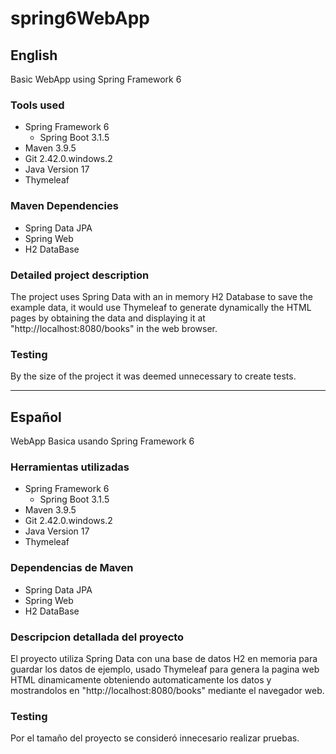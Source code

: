 # spring6WebApp
## English
Basic WebApp using Spring Framework 6

### Tools used
- Spring Framework 6
    - Spring Boot 3.1.5
- Maven 3.9.5
- Git 2.42.0.windows.2
- Java Version 17
- Thymeleaf

### Maven Dependencies
- Spring Data JPA
- Spring Web
- H2 DataBase

### Detailed project description
The project uses Spring Data with an in memory H2 Database to save the example data, it would use Thymeleaf to generate dynamically the HTML pages by obtaining the data and displaying it at "http://localhost:8080/books" in the web browser.

### Testing
By the size of the project it was deemed unnecessary to create tests.



___________________________________________________



## Español
WebApp Basica usando Spring Framework 6

### Herramientas utilizadas
- Spring Framework 6
    - Spring Boot 3.1.5
- Maven 3.9.5
- Git 2.42.0.windows.2
- Java Version 17
- Thymeleaf

### Dependencias de Maven 
- Spring Data JPA
- Spring Web
- H2 DataBase

### Descripcion detallada del proyecto
El proyecto utiliza Spring Data con una base de datos H2 en memoria para guardar los datos de ejemplo, usado Thymeleaf  para genera la pagina web HTML dinamicamente obteniendo automaticamente los datos y mostrandolos en "http://localhost:8080/books" mediante el navegador web.

### Testing
Por el tamaño del proyecto se consideró innecesario realizar pruebas.



